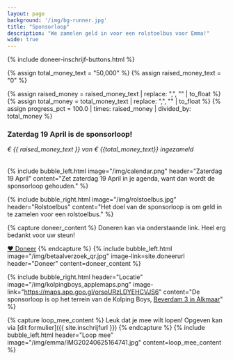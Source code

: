 ```yaml
---
layout: page
background: '/img/bg-runner.jpg'
title: "Sponsorloop"
description: "We zamelen geld in voor een rolstoelbus voor Emma!"
wide: true
---
```


<div class="col-lg-11 mx-auto">
{% include doneer-inschrijf-buttons.html %}
</div>

<!-- Type the raised and total amount of money here -->
{% assign total_money_text = "50,000" %}
{% assign raised_money_text = "0" %}
<!-- This calculates the percentage, which is used for the progress bar -->
{% assign raised_money = raised_money_text | replace: ",", "" | to_float %}
{% assign total_money = total_money_text | replace: ",", "" | to_float %}
{% assign progress_pct = 100.0 | times: raised_money | divided_by: total_money %}

<div class="progress-bg col-lg-11 mx-auto">
    <h3 id="countdown">Zaterdag 19 April is de sponsorloop! </h3>
    <div class="progress">
        <div class="progress-bar active" role="progressbar" aria-valuemin="0" aria-valuemax="100" style="width: {{ progress_pct }}%;" aria-valuenow="{{ progress_pct }}">
        </div>
    </div>
    <h6 style="margin-top: 10px;">€ {{ raised_money_text }} van € {{total_money_text}} ingezameld</h6>
</div>

{% include bubble_left.html image="/img/calendar.png" header="Zaterdag 19 April"
content="Zet zaterdag 19 April in je agenda, want dan wordt de sponsorloop gehouden." %}

{% include bubble_right.html image="/img/rolstoelbus.jpg" header="Rolstoelbus"
content="Het doel van de sponsorloop is om geld in te zamelen voor een rolstoelbus." %}


{% capture doneer_content %}
Doneren kan via onderstaande link. Heel erg bedankt voor uw steun!

<a class="btn-xl btn-danger col-5" href="{{ site.doneerurl }}">&#10084;&#65038; Doneer</a>
{% endcapture %}
{% include bubble_left.html image="/img/betaalverzoek_qr.jpg" image-link=site.doneerurl header="Doneer"
content=doneer_content %}

{% include bubble_right.html header="Locatie"
image="/img/kolpingboys_applemaps.png" image-link="https://maps.app.goo.gl/orsoURzLDYEHCVJS6"
content="De sponsorloop is op het terrein van de Kolping Boys, [Beverdam 3 in Alkmaar](https://maps.app.goo.gl/orsoURzLDYEHCVJS6)" %}


{% capture loop_mee_content %}
Leuk dat je mee wilt lopen! Opgeven kan via [dit formulier]({{ site.inschrijfurl }})
{% endcapture %}
{% include bubble_left.html header="Loop mee" image="/img/emma/IMG20240625164741.jpg"
content=loop_mee_content %}
